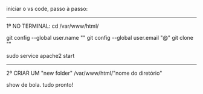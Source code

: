iniciar o vs code, passo à passo:

__________________________________
1º NO TERMINAL:
cd /var/www/html/

git config --global user.name ""
git config --global user.email "@"
git clone ""

sudo service apache2 start

__________________________________
2º CRIAR UM "new folder"
/var/www/html/"nome do diretório"

show de bola. tudo pronto!
